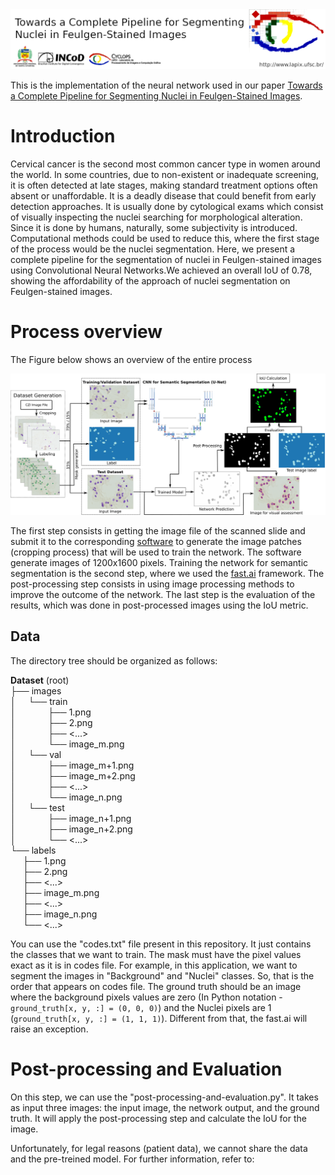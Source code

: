 <img src="figs/header.png" alt="Header - LAPIX">

This is the implementation of the neural network used in our paper <a href="url">Towards a Complete Pipeline for Segmenting Nuclei in Feulgen-Stained Images</a>.

<h1>Introduction</h1>
  
Cervical cancer is the second most common cancer type in women around the world. In some countries, due to non-existent or inadequate screening, it is often detected at late stages, making standard treatment options often absent or unaffordable. It is a deadly disease that could benefit from early detection approaches. It is usually done by cytological exams which consist of visually inspecting the nuclei searching for morphological alteration. Since it is done by humans, naturally, some subjectivity is introduced. Computational methods could be used to reduce this, where the first stage of the process would be the nuclei segmentation. Here, we present a complete pipeline for the segmentation of nuclei in Feulgen-stained images using Convolutional Neural Networks.We achieved an overall IoU of 0.78, showing the affordability of the approach of nuclei segmentation on Feulgen-stained images.

<h1>Process overview</h1>

The Figure below shows an overview of the entire process

<img src="figs/abstract_figure.png" alt="process_overview">

The first step consists in getting the image file of the scanned slide and submit it to the corresponding <a href="https://www.zeiss.com/microscopy/int/products/microscope-software/zen-lite.html">software</a> to generate the image patches (cropping process) that will be used to train the network. The software generate images of 1200x1600 pixels. Training the network for semantic segmentation is the second step, where we used the <a href="https://www.fast.ai/">fast.ai</a> framework. The post-processing step consists in using image processing methods to improve the outcome of the network. The last step is the evaluation of the results, which was done in post-processed images using the IoU metric.

<h2>Data</h2>
The directory tree should be organized as follows:<br>

<b>Dataset</b> (root) <br>
├── images <br>
│&nbsp;&nbsp;&nbsp;&nbsp;&nbsp;└── train <br>
│&nbsp;&nbsp;&nbsp;&nbsp;&nbsp;&nbsp;&nbsp;&nbsp;&nbsp;&nbsp;&nbsp;&nbsp;&nbsp;├── 1.png <br>
│&nbsp;&nbsp;&nbsp;&nbsp;&nbsp;&nbsp;&nbsp;&nbsp;&nbsp;&nbsp;&nbsp;&nbsp;&nbsp;├── 2.png <br> 
│&nbsp;&nbsp;&nbsp;&nbsp;&nbsp;&nbsp;&nbsp;&nbsp;&nbsp;&nbsp;&nbsp;&nbsp;&nbsp;├── <...> <br>
│&nbsp;&nbsp;&nbsp;&nbsp;&nbsp;&nbsp;&nbsp;&nbsp;&nbsp;&nbsp;&nbsp;&nbsp;&nbsp;└── image_m.png <br>
│&nbsp;&nbsp;&nbsp;&nbsp;&nbsp;└── val <br>
│&nbsp;&nbsp;&nbsp;&nbsp;&nbsp;&nbsp;&nbsp;&nbsp;&nbsp;&nbsp;&nbsp;&nbsp;&nbsp;├── image_m+1.png <br>
│&nbsp;&nbsp;&nbsp;&nbsp;&nbsp;&nbsp;&nbsp;&nbsp;&nbsp;&nbsp;&nbsp;&nbsp;&nbsp;├── image_m+2.png <br>
│&nbsp;&nbsp;&nbsp;&nbsp;&nbsp;&nbsp;&nbsp;&nbsp;&nbsp;&nbsp;&nbsp;&nbsp;&nbsp;├── <...> <br>
│&nbsp;&nbsp;&nbsp;&nbsp;&nbsp;&nbsp;&nbsp;&nbsp;&nbsp;&nbsp;&nbsp;&nbsp;&nbsp;└── image_n.png <br>
│&nbsp;&nbsp;&nbsp;&nbsp;&nbsp;└── test <br>
│&nbsp;&nbsp;&nbsp;&nbsp;&nbsp;&nbsp;&nbsp;&nbsp;&nbsp;&nbsp;&nbsp;&nbsp;&nbsp;├── image_n+1.png <br>
│&nbsp;&nbsp;&nbsp;&nbsp;&nbsp;&nbsp;&nbsp;&nbsp;&nbsp;&nbsp;&nbsp;&nbsp;&nbsp;├── image_n+2.png <br>
│&nbsp;&nbsp;&nbsp;&nbsp;&nbsp;&nbsp;&nbsp;&nbsp;&nbsp;&nbsp;&nbsp;&nbsp;&nbsp;└── <...> <br>
└── labels <br>
&nbsp;&nbsp;&nbsp;&nbsp;&nbsp;├── 1.png <br>
&nbsp;&nbsp;&nbsp;&nbsp;&nbsp;├── 2.png <br>
&nbsp;&nbsp;&nbsp;&nbsp;&nbsp;├── <...> <br>
&nbsp;&nbsp;&nbsp;&nbsp;&nbsp;├── image_m.png <br>
&nbsp;&nbsp;&nbsp;&nbsp;&nbsp;├── <...> <br>
&nbsp;&nbsp;&nbsp;&nbsp;&nbsp;├── image_n.png <br>
&nbsp;&nbsp;&nbsp;&nbsp;&nbsp;└── <...> <br>

You can use the "codes.txt" file present in this repository. It just contains the classes that we want to train. The mask must have the pixel values exact as it is in codes file. For example, in this application, we want to segment the images in "Background" and "Nuclei" classes. So, that is the order that appears on codes file. The ground truth should be an image where the background pixels values are zero (In Python notation - <code>ground_truth[x, y, :] = (0, 0, 0)</code>) and the Nuclei pixels are 1 (<code>ground_truth[x, y, :] = (1, 1, 1)</code>). Different from that, the fast.ai will raise an exception.

<h1>Post-processing and Evaluation</h1>
On this step, we can use the "post-processing-and-evaluation.py". It takes as input three images: the input image, the network output, and the ground truth. It will apply the post-processing step and calculate the IoU for the image.

Unfortunately, for legal reasons (patient data), we cannot share the data and the pre-treined model. For further information, refer to:
